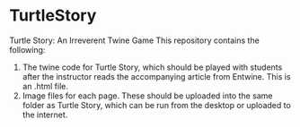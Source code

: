 # TurtleStory
Turtle Story: An Irreverent Twine Game
This repository contains the following:
1. The twine code for Turtle Story, which should be played with students after the instructor reads the accompanying article from Entwine. This is an .html file.
2. Image files for each page. These should be uploaded into the same folder as Turtle Story, which can be run from the desktop or uploaded to the internet. 

